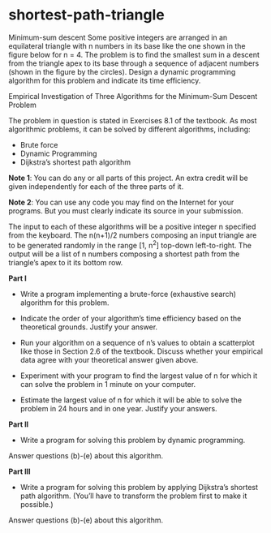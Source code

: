 # shortest-path-triangle

Minimum-sum descent Some positive integers are arranged in an equilateral triangle with n numbers in its base like the one shown in the figure below for n = 4. The problem is to find the smallest sum in a descent from the triangle apex to its base through a sequence of adjacent numbers (shown in the figure by the circles). Design a dynamic programming algorithm for this problem and indicate its time efficiency.

Empirical Investigation of Three Algorithms for the Minimum-Sum Descent Problem

The problem in question is stated in Exercises 8.1 of the textbook.  As most algorithmic problems, it can be solved by different algorithms, including:
- Brute force
- Dynamic Programming
- Dijkstra’s shortest path algorithm 

**Note 1**: You can do any or all parts of this project.  An extra credit will be given independently for each of the three parts of it.

**Note 2**: You can use any code you may find on the Internet for your programs.  But you must clearly indicate its source in your submission. 

The input to each of these algorithms will be a positive integer n specified from the keyboard.  The n(n+1)/2 numbers composing an input triangle are to be generated randomly in the range [1, n<sup>2</sup>] top-down left-to-right. The output will be a list of n numbers composing a shortest path from the triangle’s apex to it its bottom row. 

**Part I** 

-	Write a program implementing a brute-force (exhaustive search) algorithm for this problem.

-	Indicate the order of your algorithm’s time efficiency based on the theoretical grounds.  Justify your answer.

-	Run your algorithm on a sequence of n’s values to obtain a scatterplot like those in Section 2.6 of the textbook.  Discuss whether your empirical data agree with your theoretical answer given above.

-	Experiment with your program to find the largest value of n for which it can solve the problem in 1 minute on your computer.

-	Estimate the largest value of n for which it will be able to solve the problem in 24 hours and in one year.  Justify your answers. 


**Part II** 

-	Write a program for solving this problem by dynamic programming.

Answer questions (b)-(e) about this algorithm. 


**Part III**

-	Write a program for solving this problem by applying Dijkstra’s shortest path algorithm. (You’ll have to transform the problem first to make it possible.)

Answer questions (b)-(e) about this algorithm. 
